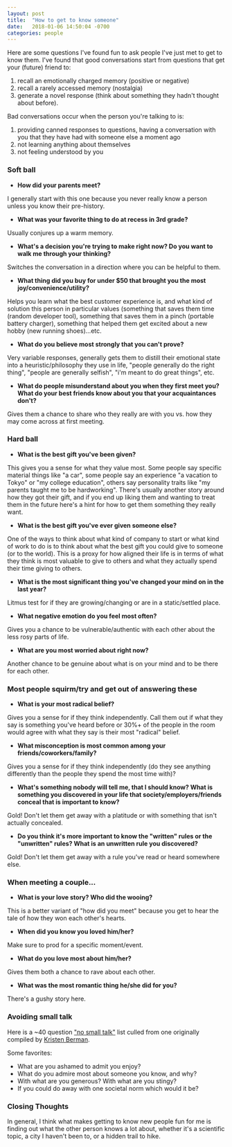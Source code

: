 ```yaml
---
layout: post
title:  "How to get to know someone"
date:   2018-01-06 14:50:04 -0700
categories: people
---
```


Here are some questions I've found fun to ask people I've just met to get to know them. I've found that good conversations start from questions that get your (future) friend to:

1. recall an emotionally charged memory (positive or negative)
2. recall a rarely accessed memory (nostalgia)
3. generate a novel response (think about something they hadn't thought about before).

Bad conversations occur when the person you're talking to is:

1. providing canned responses to questions, having a conversation with you that they have had with someone else a moment ago
2. not learning anything about themselves
3. not feeling understood by you

### Soft ball

+  **How did your parents meet?**

I generally start with this one because you never really know a person unless you know their pre-history.

+ **What was your favorite thing to do at recess in 3rd grade?**

Usually conjures up a warm memory.

+  **What's a decision you're trying to make right now? Do you want to walk me through your thinking?**

Switches the conversation in a direction where you can be helpful to them.

+  **What thing did you buy for under $50 that brought you the most joy/convenience/utility?**

Helps you learn what the best customer experience is, and what kind of solution this person in particular values (something that saves them time (random developer tool), something that saves them in a pinch (portable battery charger), something that helped them get excited about a new hobby (new running shoes)...etc.

+  **What do you believe most strongly that you can't prove?**

Very variable responses, generally gets them to distill their emotional state into a heuristic/philosophy they use in life, "people generally do the right thing", "people are generally selfish", "i'm meant to do great things", etc.

+  **What do people misunderstand about you when they first meet you? What do your best friends know about you that your acquaintances don't?**

Gives them a chance to share who they really are with you vs. how they may come across at first meeting.

### Hard ball

+  **What is the best gift you've been given?**

This gives you a sense for what they value most. Some people say specific material things like "a car", some people say an experience "a vacation to Tokyo" or "my college education", others say personality traits like "my parents taught me to be hardworking". There's usually another story around how they got their gift, and if you end up liking them and wanting to treat them in the future here's a hint for how to get them something they really want.

+  **What is the best gift you've ever given someone else?**

One of the ways to think about what kind of company to start or what kind of work to do is to think about what the best gift you could give to someone (or to the world). This is a proxy for how aligned their life is in terms of what they think is most valuable to give to others and what they actually spend their time giving to others.

+  **What is the most significant thing you've changed your mind on in the last year?**

Litmus test for if they are growing/changing or are in a static/settled place.

+  **What negative emotion do you feel most often?**

Gives you a chance to be vulnerable/authentic with each other about the less rosy parts of life.

+  **What are you most worried about right now?**

Another chance to be genuine about what is on your mind and to be there for each other.

### Most people squirm/try and get out of answering these

+  **What is your most radical belief?**

Gives you a sense for if they think independently. Call them out if what they say is something you've heard before or 30%+ of the people in the room would agree with what they say is their most "radical" belief.

+  **What misconception is most common among your friends/coworkers/family?**

Gives you a sense for if they think independently (do they see anything differently than the people they spend the most time with)?

+  **What's something nobody will tell me, that I should know? What is something you discovered in your life that society/employers/friends conceal that is important to know?**

Gold! Don't let them get away with a platitude or with something that isn't actually concealed.

+  **Do you think it's more important to know the "written" rules or the "unwritten" rules? What is an unwritten rule you discovered?**

Gold! Don't let them get away with a rule you've read or heard somewhere else.

### When meeting a couple...

+   **What is your love story? Who did the wooing?**

This is a better variant of "how did you meet" because you get to hear the tale of how they won each other's hearts.

+   **When did you know you loved him/her?**

Make sure to prod for a specific moment/event.

+   **What do you love most about him/her?**

Gives them both a chance to rave about each other.

+   **What was the most romantic thing he/she did for you?**

There's a gushy story here.

### Avoiding small talk

Here is a ~40 question ["no small talk"](https://docs.google.com/spreadsheets/d/1mnSo5Bg_QfLHrIiI60XJ00HxsHRvm33Yx3p3nYA6CDg/edit?usp=sharing) list culled from one originally compiled by [Kristen Berman](https://www.wired.co.uk/article/banning-small-talk).

Some favorites:

+ What are you ashamed to admit you enjoy?
+ What do you admire most about someone you know, and why?
+ With what are you generous? With what are you stingy?
+ If you could do away with one societal norm which would it be?

### Closing Thoughts

In general, I think what makes getting to know new people fun for me is finding out what the other person knows a lot about, whether it's a scientific topic, a city I haven't been to, or a hidden trail to hike.

